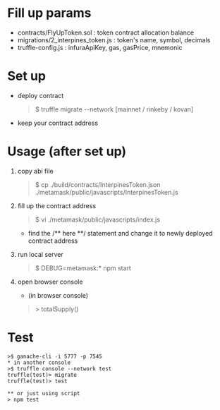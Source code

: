 # Fill up params

 * contracts/FlyUpToken.sol : token contract allocation balance
 * migrations/2_interpines_token.js : token's name, symbol, decimals
 * truffle-config.js : infuraApiKey, gas, gasPrice, mnemonic

# Set up

 * deploy contract
    >$ truffle migrate --network [mainnet / rinkeby / kovan]
 * keep your contract address
# Usage (after set up)

1. copy abi file
    >$ cp ./build/contracts/InterpinesToken.json ./metamask/public/javascripts/InterpinesToken.js

2. fill up the contract address
    >$ vi ./metamask/public/javascripts/index.js
    * find the /** here **/ statement and change it to newly deployed contract address

3. run local server
    >$ DEBUG=metamask:* npm start

4. open browser console
    * (in browser console)
    >\> totalSupply()
    
# Test
    >$ ganache-cli -i 5777 -p 7545
    * in another console
    >$ truffle console --network test
    truffle(test)> migrate
    truffle(test)> test

    ** or just using script
    > npm test
